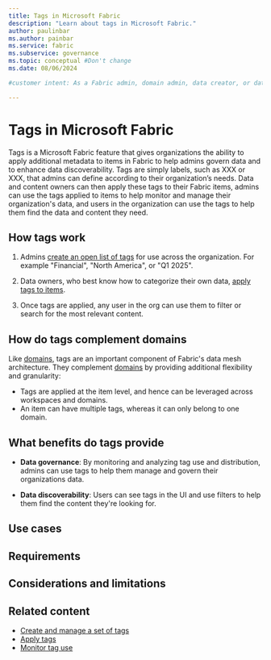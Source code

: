 ```yaml
---
title: Tags in Microsoft Fabric
description: "Learn about tags in Microsoft Fabric."
author: paulinbar
ms.author: painbar
ms.service: fabric
ms.subservice: governance
ms.topic: conceptual #Don't change
ms.date: 08/06/2024

#customer intent: As a Fabric admin, domain admin, data creator, or data consumer, I want to learn about tags in Microsoft Fabric.

---
```


# Tags in Microsoft Fabric

Tags is a Microsoft Fabric feature that gives organizations the ability to apply additional metadata to items in Fabric to help admins govern data and to enhance data discoverability. Tags are simply labels, such as XXX or XXX, that admins can define according to their organization’s needs. Data and content owners can then apply these tags to their Fabric items, admins can use the tags applied to items to help monitor and manage their organization's data, and users in the organization can use the tags to help them find the data and content they need.

## How tags work

1. Admins [create an open list of tags](./tags-define.md) for use across the organization. For example "Financial", "North America", or "Q1 2025".

1. Data owners, who best know how to categorize their own data, [apply tags to items](./tags-apply.md).

1. Once tags are applied, any user in the org can use them to filter or search for the most relevant content.

## How do tags complement domains

Like [domains](./domains.md), tags are an important component of Fabric's data mesh architecture. They complement [domains](./domains.md) by providing additional flexibility and granularity:

* Tags are applied at the item level, and hence can be leveraged across workspaces and domains.
* An item can have multiple tags, whereas it can only belong to one domain.

## What benefits do tags provide

* **Data governance**: By monitoring and analyzing tag use and distribution, admins can use tags to help them manage and govern their organizations data.

* **Data discoverability**: Users can see tags in the UI and use filters to help them find the content they're looking for.

## Use cases

## Requirements

## Considerations and limitations

## Related content

- [Create and manage a set of tags](tags-define.md)
- [Apply tags](tags-apply.md)
- [Monitor tag use](tags-monitor.md)